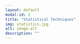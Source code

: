```yaml
---
layout: default
modal-id: 2
title: "Statistical Techniques"
img: statistics.jpg
alt: image-alt
description: ""
---
```

